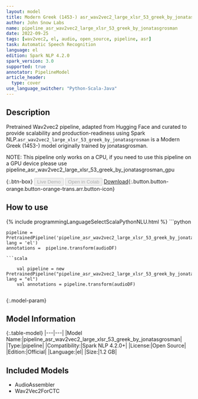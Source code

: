 ```yaml
---
layout: model
title: Modern Greek (1453-) asr_wav2vec2_large_xlsr_53_greek_by_jonatasgrosman TFWav2Vec2ForCTC from jonatasgrosman
author: John Snow Labs
name: pipeline_asr_wav2vec2_large_xlsr_53_greek_by_jonatasgrosman
date: 2022-09-25
tags: [wav2vec2, el, audio, open_source, pipeline, asr]
task: Automatic Speech Recognition
language: el
edition: Spark NLP 4.2.0
spark_version: 3.0
supported: true
annotator: PipelineModel
article_header:
  type: cover
use_language_switcher: "Python-Scala-Java"
---
```


## Description

Pretrained Wav2vec2  pipeline, adapted from Hugging Face and curated to provide scalability and production-readiness using Spark NLP.`asr_wav2vec2_large_xlsr_53_greek_by_jonatasgrosman` is a Modern Greek (1453-) model originally trained by jonatasgrosman.

NOTE: This pipeline only works on a CPU, if you need to use this pipeline on a GPU device please use pipeline_asr_wav2vec2_large_xlsr_53_greek_by_jonatasgrosman_gpu

{:.btn-box}
<button class="button button-orange" disabled>Live Demo</button>
<button class="button button-orange" disabled>Open in Colab</button>
[Download](https://s3.amazonaws.com/auxdata.johnsnowlabs.com/public/models/pipeline_asr_wav2vec2_large_xlsr_53_greek_by_jonatasgrosman_el_4.2.0_3.0_1664108673057.zip){:.button.button-orange.button-orange-trans.arr.button-icon}

## How to use



<div class="tabs-box" markdown="1">
{% include programmingLanguageSelectScalaPythonNLU.html %}
```python

    pipeline = PretrainedPipeline('pipeline_asr_wav2vec2_large_xlsr_53_greek_by_jonatasgrosman', lang = 'el')
    annotations =  pipeline.transform(audioDF)
    
```
```scala

    val pipeline = new PretrainedPipeline("pipeline_asr_wav2vec2_large_xlsr_53_greek_by_jonatasgrosman", lang = "el")
    val annotations = pipeline.transform(audioDF)
    
```
</div>

{:.model-param}
## Model Information

{:.table-model}
|---|---|
|Model Name:|pipeline_asr_wav2vec2_large_xlsr_53_greek_by_jonatasgrosman|
|Type:|pipeline|
|Compatibility:|Spark NLP 4.2.0+|
|License:|Open Source|
|Edition:|Official|
|Language:|el|
|Size:|1.2 GB|

## Included Models

- AudioAssembler
- Wav2Vec2ForCTC